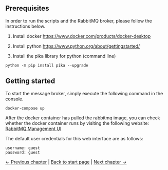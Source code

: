 ## Prerequisites
In order to run the scripts and the RabbitMQ broker, please follow the instructions below.
1. Install docker
https://www.docker.com/products/docker-desktop

2. Install python
https://www.python.org/about/gettingstarted/

3. Install the pika library for python (command line)
```
python -m pip install pika --upgrade
```

## Getting started 

To start the message broker, simply execute the following command in the console. 
```
docker-compose up
```

After the docker container has pulled the rabbitmq image, you can check whether the docker container runs by visiting the following website:
[RabbitMQ Management UI](http://127.0.0.1:15672/)

The default user credentials for this web interface are as follows:
```
username: guest
password: guest
```


[← Previous chapter](theory_rabbitmq.md) | [Back to start page](index.md) | [Next chapter →](exercises.md)